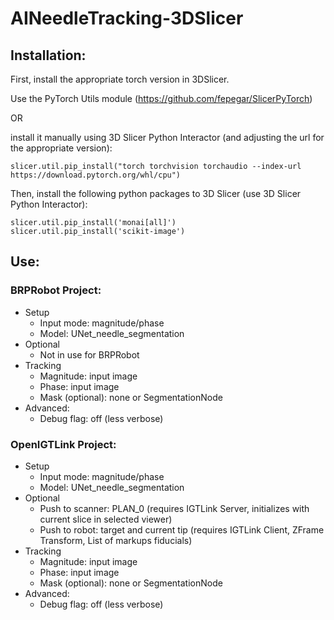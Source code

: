 # AINeedleTracking-3DSlicer

## Installation:
First, install the appropriate torch version in 3DSlicer.

Use the PyTorch Utils module (https://github.com/fepegar/SlicerPyTorch)

OR

install it manually using 3D Slicer Python Interactor (and adjusting the url for the appropriate version):
```
slicer.util.pip_install("torch torchvision torchaudio --index-url https://download.pytorch.org/whl/cpu")
```

Then, install the following python packages to 3D Slicer (use 3D Slicer Python Interactor):
```
slicer.util.pip_install('monai[all]')
slicer.util.pip_install('scikit-image')
```

## Use:
### BRPRobot Project:
- Setup
  * Input mode: magnitude/phase
  * Model: UNet_needle_segmentation
- Optional
  * Not in use for BRPRobot
- Tracking
  * Magnitude: input image
  * Phase: input image
  * Mask (optional): none or SegmentationNode
- Advanced:
  * Debug flag: off (less verbose)
  
### OpenIGTLink Project:
- Setup
  * Input mode: magnitude/phase
  * Model: UNet_needle_segmentation
- Optional
  * Push to scanner: PLAN_0 (requires IGTLink Server, initializes with current slice in selected viewer)
  * Push to robot: target and current tip (requires IGTLink Client, ZFrame Transform, List of markups fiducials)
- Tracking
  * Magnitude: input image
  * Phase: input image
  * Mask (optional): none or SegmentationNode
- Advanced:
  * Debug flag: off (less verbose)
